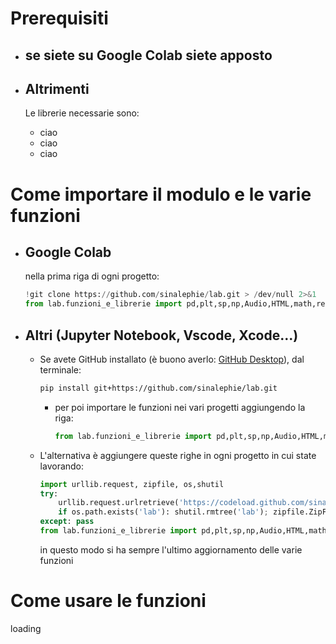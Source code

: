 # Prerequisiti 
* ## se siete su Google Colab siete apposto
* ## Altrimenti
	Le librerie necessarie sono:
	
	* ciao
	* ciao
	* ciao
# Come importare il modulo e le varie funzioni
* ## **Google Colab**
  
	nella prima riga di ogni progetto:
    ```python
    !git clone https://github.com/sinalephie/lab.git > /dev/null 2>&1
    from lab.funzioni_e_librerie import pd,plt,sp,np,Audio,HTML,math,requests,BytesIO,colored,potenza,moltiplica,somma,fit,excel,mediapesata,compatibilità,stampa,suona,rispostacorretta,std,chi2retta,media,pearson,stdmedia,massimirelativi,minimirelativi,chi2,curve_fit,posterioriretta,importa,guida

    ```

* ## **Altri (Jupyter Notebook, Vscode, Xcode...)**

    * Se avete GitHub installato (è buono averlo: [GitHub Desktop](https://desktop.github.com/)), dal terminale:

	    ```bash
	    pip install git+https://github.com/sinalephie/lab.git
	    ```
	    * per poi importare le funzioni nei vari progetti aggiungendo la riga:
		    ```python
			from lab.funzioni_e_librerie import pd,plt,sp,np,Audio,HTML,math,requests,BytesIO,colored,potenza,moltiplica,somma,fit,excel,mediapesata,compatibilità,stampa,suona,rispostacorretta,std,chi2retta,media,pearson,stdmedia,massimirelativi,minimirelativi,chi2,curve_fit,posterioriretta,importa,guida

            ```
    
 	* L'alternativa è aggiungere queste righe in ogni progetto in cui state lavorando:
	
	    ```python
		import urllib.request, zipfile, os,shutil
		try:
	    	urllib.request.urlretrieve('https://codeload.github.com/sinalephie/lab/zip/refs/heads/main', 'lab.zip'); 
	    	if os.path.exists('lab'): shutil.rmtree('lab'); zipfile.ZipFile('lab.zip', 'r').extractall('lab1'); os.remove('lab.zip'); shutil.move('lab1/lab-main', 'lab'); shutil.rmtree('lab1')
		except: pass
		from lab.funzioni_e_librerie import pd,plt,sp,np,Audio,HTML,math,requests,BytesIO,colored,potenza,moltiplica,somma,fit,excel,mediapesata,compatibilità,stampa,suona,rispostacorretta,std,chi2retta,media,pearson,stdmedia,massimirelativi,minimirelativi,chi2,curve_fit,posterioriretta,importa,guida
	
	    ```
  		in questo modo si ha sempre l'ultimo aggiornamento delle varie funzioni



# Come usare le funzioni
loading
